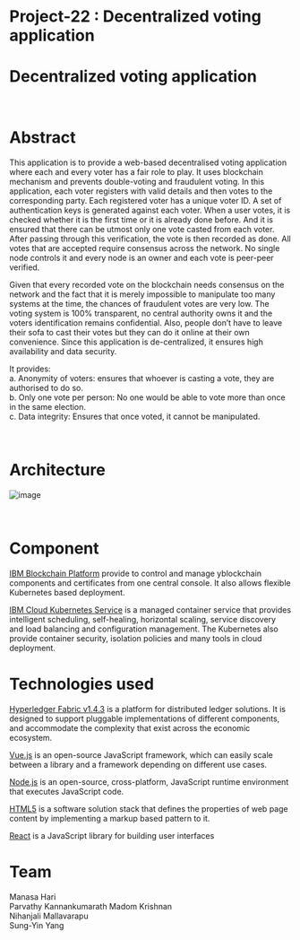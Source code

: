 # Project-22 : Decentralized voting application


<h1> <b> Decentralized voting application </b> </h1>

<br/>

<h1> <b> Abstract </b> </h1>

This application is to provide a web-based decentralised voting application where each and every voter has a fair role to play. It uses blockchain mechanism and prevents double-voting and fraudulent voting. In this application, each voter registers with valid details and then votes to the corresponding party. Each registered voter has a unique voter ID. A set of authentication keys is generated against each voter. When a user votes, it is checked whether it is the first time or it is already done before. And it is ensured that there can be utmost only one vote casted from each voter. After passing through this verification, the vote is then recorded as done. All votes that are accepted require consensus across the network. No single node controls it and every node is an owner and each vote is peer-peer verified. 

Given that every recorded vote on the blockchain needs consensus on the network and the fact that it is merely impossible to manipulate too many systems at the time, the chances of fraudulent votes are very low. The voting system is 100% transparent, no central authority owns it and the voters identification remains confidential. Also, people don’t have to leave their sofa to cast their votes but they can do it online at their own convenience. Since this application is de-centralized, it ensures high availability and data security.

It provides:<br>
 a. Anonymity of voters: ensures that whoever is casting a vote, they are authorised to do so.<br>
 b. Only one vote per person: No one would be able to vote more than once in the same election.<br>
 c. Data integrity: Ensures that once voted, it cannot be manipulated.<br>

<br/>


<h1> <b> Architecture </b> </h1>

![image](https://user-images.githubusercontent.com/54567577/66628314-50df5e00-ebb3-11e9-82f6-5b6645d51152.png)


<br/>

<h1> <b> Component </b> </h1>

[IBM Blockchain Platform](https://cloud.ibm.com/docs/services/blockchain/howto/ibp-v2-deploy-iks.html#ibp-v2-deploy-iks) provide to control and manage yblockchain components and certificates from one central console. It also allows flexible Kubernetes based deployment. <br>

[IBM Cloud Kubernetes Service](https://www.ibm.com/cloud/container-service) is a managed container service that provides intelligent scheduling, self-healing, horizontal scaling, service discovery and load balancing and configuration management. The Kubernetes also provide container security, isolation policies and many tools in cloud deployment. <br>


<h1> <b> Technologies used </b> </h1>

[Hyperledger Fabric v1.4.3](https://www.hyperledger.org/projects/fabric) is a platform for distributed ledger solutions. It is designed to support pluggable implementations of different components, and accommodate the complexity that exist across the economic ecosystem. <br>

[Vue.js](https://github.com/vuejs/vue) is an open-source JavaScript framework, which can easily scale between a library and a framework depending on different use cases. <br>

[Node.js](https://nodejs.org/en/) is an open-source, cross-platform, JavaScript runtime environment that executes JavaScript code. <br>

[HTML5](https://www.w3.org/html/) is a software solution stack that defines the properties of web page content by implementing a markup based pattern to it. <br>

[React](https://reactjs.org/) is a JavaScript library for building user interfaces <br>



<h1><b> Team </b> </h1>
Manasa Hari <br> Parvathy Kannankumarath Madom Krishnan <br/>  Nihanjali Mallavarapu <br/> Sung-Yin Yang <br/> 




